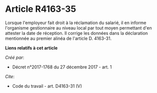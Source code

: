 # Article R4163-35

Lorsque l'employeur fait droit à la réclamation du salarié, il en informe l'organisme gestionnaire au niveau local par tout
moyen permettant d'en attester la date de réception. Il corrige les données dans la déclaration mentionnée au premier alinéa
de l'article D. 4163-31.

**Liens relatifs à cet article**

_Créé par_:

  - Décret n°2017-1768 du 27 décembre 2017 - art. 1

_Cite_:

  - Code du travail - art. D4163-31 (V)
